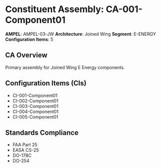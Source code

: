 # Constituent Assembly: CA-001-Component01

**AMPEL**: AMPEL-03-JW
**Architecture**: Joined Wing
**Segment**: E-ENERGY
**Configuration Items**: 5

## CA Overview
Primary assembly for Joined Wing E Energy components.

## Configuration Items (CIs)
- CI-001-Component01
- CI-002-Component01
- CI-003-Component01
- CI-004-Component01
- CI-005-Component01

## Standards Compliance
- FAA Part 25
- EASA CS-25
- DO-178C
- DO-254
